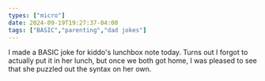 ```yaml
---
types: ["micro"]
date: 2024-09-19T19:27:37-04:00
tags: ["BASIC","parenting","dad jokes"]
---
```

I made a BASIC joke for kiddo's lunchbox note today. Turns out I forgot to actually put it in her lunch, but once we both got home, I was pleased to see that she puzzled out the syntax on her own.
